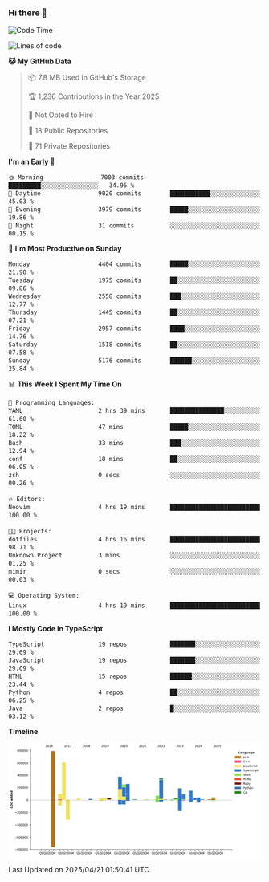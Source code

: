 ### Hi there 👋

<!--
**Clumsy-Coder/Clumsy-Coder** is a ✨ _special_ ✨ repository because its `README.md` (this file) appears on your GitHub profile.

Here are some ideas to get you started:

- 🔭 I’m currently working on ...
- 🌱 I’m currently learning ...
- 👯 I’m looking to collaborate on ...
- 🤔 I’m looking for help with ...
- 💬 Ask me about ...
- 📫 How to reach me: ...
- 😄 Pronouns: ...
- ⚡ Fun fact: ...
-->

<!-- anmol098/waka-readme-stats -->
<!--START_SECTION:waka-->
![Code Time](http://img.shields.io/badge/Code%20Time-1%2C244%20hrs%2022%20mins-blue)

![Lines of code](https://img.shields.io/badge/From%20Hello%20World%20I%27ve%20Written-3.5%20million%20lines%20of%20code-blue)

**🐱 My GitHub Data** 

> 📦 7.8 MB Used in GitHub's Storage 
 > 
> 🏆 1,236 Contributions in the Year 2025
 > 
> 🚫 Not Opted to Hire
 > 
> 📜 18 Public Repositories 
 > 
> 🔑 71 Private Repositories 
 > 
**I'm an Early 🐤** 

```text
🌞 Morning                7003 commits        █████████░░░░░░░░░░░░░░░░   34.96 % 
🌆 Daytime                9020 commits        ███████████░░░░░░░░░░░░░░   45.03 % 
🌃 Evening                3979 commits        █████░░░░░░░░░░░░░░░░░░░░   19.86 % 
🌙 Night                  31 commits          ░░░░░░░░░░░░░░░░░░░░░░░░░   00.15 % 
```
📅 **I'm Most Productive on Sunday** 

```text
Monday                   4404 commits        █████░░░░░░░░░░░░░░░░░░░░   21.98 % 
Tuesday                  1975 commits        ██░░░░░░░░░░░░░░░░░░░░░░░   09.86 % 
Wednesday                2558 commits        ███░░░░░░░░░░░░░░░░░░░░░░   12.77 % 
Thursday                 1445 commits        ██░░░░░░░░░░░░░░░░░░░░░░░   07.21 % 
Friday                   2957 commits        ████░░░░░░░░░░░░░░░░░░░░░   14.76 % 
Saturday                 1518 commits        ██░░░░░░░░░░░░░░░░░░░░░░░   07.58 % 
Sunday                   5176 commits        ██████░░░░░░░░░░░░░░░░░░░   25.84 % 
```


📊 **This Week I Spent My Time On** 

```text
💬 Programming Languages: 
YAML                     2 hrs 39 mins       ███████████████░░░░░░░░░░   61.60 % 
TOML                     47 mins             █████░░░░░░░░░░░░░░░░░░░░   18.22 % 
Bash                     33 mins             ███░░░░░░░░░░░░░░░░░░░░░░   12.94 % 
conf                     18 mins             ██░░░░░░░░░░░░░░░░░░░░░░░   06.95 % 
zsh                      0 secs              ░░░░░░░░░░░░░░░░░░░░░░░░░   00.26 % 

🔥 Editors: 
Neovim                   4 hrs 19 mins       █████████████████████████   100.00 % 

🐱‍💻 Projects: 
dotfiles                 4 hrs 16 mins       █████████████████████████   98.71 % 
Unknown Project          3 mins              ░░░░░░░░░░░░░░░░░░░░░░░░░   01.25 % 
mimir                    0 secs              ░░░░░░░░░░░░░░░░░░░░░░░░░   00.03 % 

💻 Operating System: 
Linux                    4 hrs 19 mins       █████████████████████████   100.00 % 
```

**I Mostly Code in TypeScript** 

```text
TypeScript               19 repos            ███████░░░░░░░░░░░░░░░░░░   29.69 % 
JavaScript               19 repos            ███████░░░░░░░░░░░░░░░░░░   29.69 % 
HTML                     15 repos            ██████░░░░░░░░░░░░░░░░░░░   23.44 % 
Python                   4 repos             ██░░░░░░░░░░░░░░░░░░░░░░░   06.25 % 
Java                     2 repos             █░░░░░░░░░░░░░░░░░░░░░░░░   03.12 % 
```



**Timeline**

![Lines of Code chart](https://raw.githubusercontent.com/Clumsy-Coder/Clumsy-Coder/main/assets/bar_graph.png)


 Last Updated on 2025/04/21 01:50:41 UTC
<!--END_SECTION:waka-->
